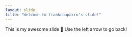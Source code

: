 ```yaml
---
layout: slide
title: "Welcome to frankchaparro's slide!"
---
```

This is my awesome slide :tada:
Use the left arrow to go back!
